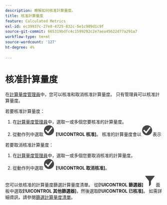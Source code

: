 ```yaml
---
description: 瞭解如何核准計算量度。
title: 核准計算量度
feature: Calculated Metrics
exl-id: ec39937c-27e8-4725-832c-5e1c989d1c9f
source-git-commit: 665319bdfc4c1599292c2e7aea45622d77a291a7
workflow-type: tm+mt
source-wordcount: '127'
ht-degree: 4%

---
```


# 核准計算量度

在[計算量度管理員](cm-manager.md)中，您可以核准和取消核准計算量度。 只有管理員可以核准計算量度。

若要核准計算量度：

1. 在[計算量度管理員](cm-manager.md)中，選取一或多個您要核准的計算量度。
1. 從動作列中選取![核取記號圓圈](/help/assets/icons/CheckmarkCircle.svg) **[!UICONTROL 核准]**。 核准的計算量度會以![CheckmarkCircle](/help/assets/icons/CheckmarkCircle.svg)表示

若要取消核准計算量度：

1. 在[計算量度管理員](cm-approving.md)中，選取一或多個您要取消核准的計算量度。
1. 從動作列中選取![核取記號圓形](/help/assets/icons/CheckmarkCircle.svg) **[!UICONTROL 取消核准]**。


您可以依核准的計算量度篩選計算量度清單。 從&#x200B;**[!UICONTROL 篩選器]** ![篩選器](/help/assets/icons/Filter.svg)面板中選取&#x200B;**[!UICONTROL 其他篩選器]**，然後選取&#x200B;**[!UICONTROL 已核准]**。 如需詳細資訊，請參閱[篩選計算量度清單](cm-filter.md)。

